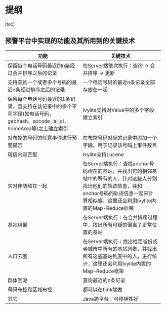 # 提纲
[toc]

## 预警平台中实现的功能及其所用到的关键技术
功能 | 关键技术
---|---
保留每个电话号码最近的n条经过合并排序之后的记录 | 在Server端依次执行：查询 -> 合并排序 -> 更新
支持查询一个或者多个号码的最近n条经过排序之后的记录 | 一个电话号码的最近n条记录全部存放在一起
保留每个电话号码最近的1条记录，且支持在该记录中的多个不同字段(如电话号码，geohash，spcode_lai_ci，homeArea等)之上建立索引| Ivylite支持对Value中的多个字段建立索引
对布控的号码的任意事件进行预警提示 | 在布控号码对应的记录中添加一个字段，用于记录该号码上事件数目
短信内容匹配 | Ivylite支持Lucene
实时伴随和在一起 | 在Server端执行：查找anchor号码所在的基站，并找出它的相邻基站中的所有的人，针对这些人分别找出他们的轨迹信息，并和anchor号码的轨迹信息一起来计算相似度，这里还会利用Ivylite内置的Map-Reduce框架
基站纠偏 | 在Server端执行：在合并排序过程中，找出所有可疑的偏离了正常位置的基站
人口云图 | 在Server端执行：找出给定省份或者城市中所有的基站列表，并找出所有这些基站列表中的人，进行统计，这里还会利用Ivylite内置的Map-Reduce框架
群体回溯 | 查询最近的n条记录
号码布控和区域布控| 都可以在flink端做
其它 | Java跨平台，可移植性好

